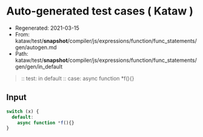 # Auto-generated test cases ( Kataw )
- Regenerated: 2021-03-15
- From: kataw/test/__snapshot__/compiler/js/expressions/function/func_statements/gen/autogen.md
- Path: kataw/test/__snapshot__/compiler/js/expressions/function/func_statements/gen/gen/in_default
> :: test: in default
> :: case: async function *f(){}
## Input

`````js
switch (x) {
  default:
    async function *f(){}
}
`````
